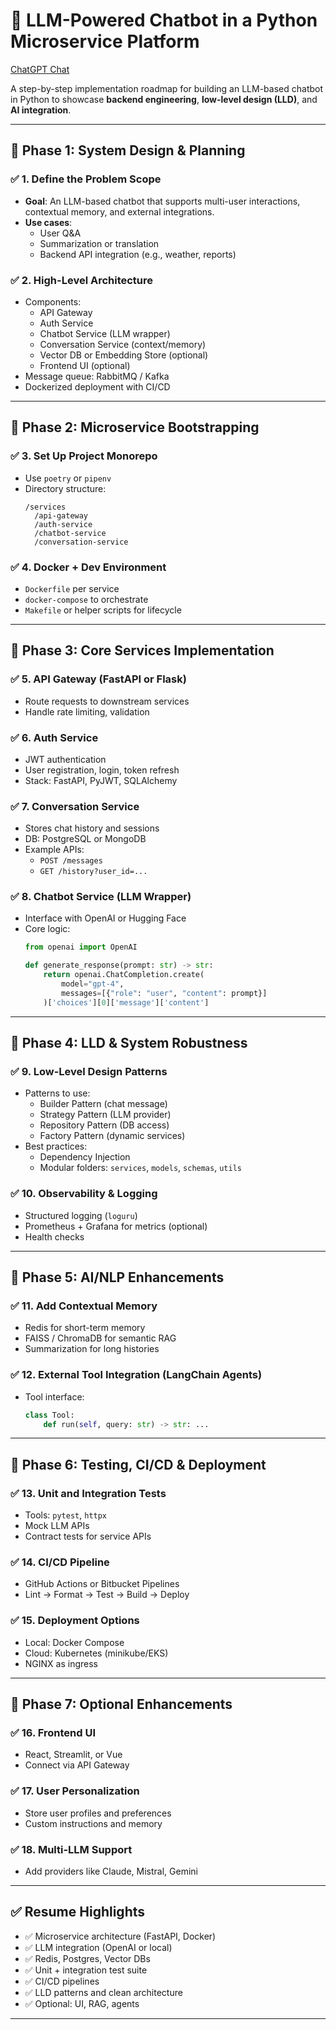 
# 🧠 LLM-Powered Chatbot in a Python Microservice Platform

[ChatGPT Chat](https://chatgpt.com/share/68780360-a454-8002-8c1d-7a88245b002b)

A step-by-step implementation roadmap for building an LLM-based chatbot in Python to showcase **backend engineering**, **low-level design (LLD)**, and **AI integration**.

---

## 🔹 Phase 1: System Design & Planning

### ✅ 1. Define the Problem Scope
- **Goal**: An LLM-based chatbot that supports multi-user interactions, contextual memory, and external integrations.
- **Use cases**:
  - User Q&A
  - Summarization or translation
  - Backend API integration (e.g., weather, reports)

### ✅ 2. High-Level Architecture
- Components:
  - API Gateway
  - Auth Service
  - Chatbot Service (LLM wrapper)
  - Conversation Service (context/memory)
  - Vector DB or Embedding Store (optional)
  - Frontend UI (optional)
- Message queue: RabbitMQ / Kafka
- Dockerized deployment with CI/CD

---

## 🔹 Phase 2: Microservice Bootstrapping

### ✅ 3. Set Up Project Monorepo
- Use `poetry` or `pipenv`
- Directory structure:
  ```
  /services
    /api-gateway
    /auth-service
    /chatbot-service
    /conversation-service
  ```

### ✅ 4. Docker + Dev Environment
- `Dockerfile` per service
- `docker-compose` to orchestrate
- `Makefile` or helper scripts for lifecycle

---

## 🔹 Phase 3: Core Services Implementation

### ✅ 5. API Gateway (FastAPI or Flask)
- Route requests to downstream services
- Handle rate limiting, validation

### ✅ 6. Auth Service
- JWT authentication
- User registration, login, token refresh
- Stack: FastAPI, PyJWT, SQLAlchemy

### ✅ 7. Conversation Service
- Stores chat history and sessions
- DB: PostgreSQL or MongoDB
- Example APIs:
  - `POST /messages`
  - `GET /history?user_id=...`

### ✅ 8. Chatbot Service (LLM Wrapper)
- Interface with OpenAI or Hugging Face
- Core logic:
  ```python
  from openai import OpenAI

  def generate_response(prompt: str) -> str:
      return openai.ChatCompletion.create(
          model="gpt-4",
          messages=[{"role": "user", "content": prompt}]
      )['choices'][0]['message']['content']
  ```

---

## 🔹 Phase 4: LLD & System Robustness

### ✅ 9. Low-Level Design Patterns
- Patterns to use:
  - Builder Pattern (chat message)
  - Strategy Pattern (LLM provider)
  - Repository Pattern (DB access)
  - Factory Pattern (dynamic services)
- Best practices:
  - Dependency Injection
  - Modular folders: `services`, `models`, `schemas`, `utils`

### ✅ 10. Observability & Logging
- Structured logging (`loguru`)
- Prometheus + Grafana for metrics (optional)
- Health checks

---

## 🔹 Phase 5: AI/NLP Enhancements

### ✅ 11. Add Contextual Memory
- Redis for short-term memory
- FAISS / ChromaDB for semantic RAG
- Summarization for long histories

### ✅ 12. External Tool Integration (LangChain Agents)
- Tool interface:
  ```python
  class Tool:
      def run(self, query: str) -> str: ...
  ```

---

## 🔹 Phase 6: Testing, CI/CD & Deployment

### ✅ 13. Unit and Integration Tests
- Tools: `pytest`, `httpx`
- Mock LLM APIs
- Contract tests for service APIs

### ✅ 14. CI/CD Pipeline
- GitHub Actions or Bitbucket Pipelines
- Lint → Format → Test → Build → Deploy

### ✅ 15. Deployment Options
- Local: Docker Compose
- Cloud: Kubernetes (minikube/EKS)
- NGINX as ingress

---

## 🔹 Phase 7: Optional Enhancements

### ✅ 16. Frontend UI
- React, Streamlit, or Vue
- Connect via API Gateway

### ✅ 17. User Personalization
- Store user profiles and preferences
- Custom instructions and memory

### ✅ 18. Multi-LLM Support
- Add providers like Claude, Mistral, Gemini

---

## ✅ Resume Highlights

- ✅ Microservice architecture (FastAPI, Docker)
- ✅ LLM integration (OpenAI or local)
- ✅ Redis, Postgres, Vector DBs
- ✅ Unit + integration test suite
- ✅ CI/CD pipelines
- ✅ LLD patterns and clean architecture
- ✅ Optional: UI, RAG, agents

---
